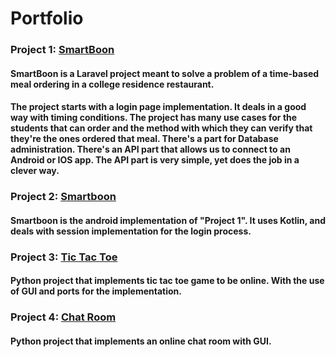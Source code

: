 # Portfolio

### Project 1: [SmartBoon](https://github.com/redaali1997/SmartBoon)

#### SmartBoon is a Laravel project meant to solve a problem of a time-based meal ordering in a college residence restaurant.
#### The project starts with a login page implementation. It deals in a good way with timing conditions. The project has many use cases for the students that can order and the method with which they can verify that they're the ones ordered that meal. There's a part for Database administration. There's an API part that allows us to connect to an Android or IOS app. The API part is very simple, yet does the job in a clever way.

### Project 2: [Smartboon](https://github.com/alitaha21/Smartboon)
#### Smartboon is the android implementation of "Project 1". It uses Kotlin, and deals with session implementation for the login process.

### Project 3: [Tic Tac Toe](https://github.com/alitaha21/tic-tac-toe-online)
#### Python project that implements tic tac toe game to be online. With the use of GUI and ports for the implementation.

### Project 4: [Chat Room](https://github.com/alitaha21/chat_room)
#### Python project that implements an online chat room with GUI.
